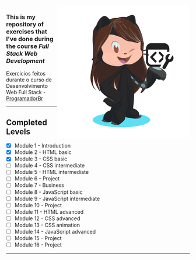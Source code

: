 <img src="images/octocat-dweb-365x365px.png" align="right">

### This is my repository of exercises that I've done during the course ***Full Stack Web Development*** 
 Exercicios feitos durante o curso de Desenvolvimento Web Full Stack - [ProgramadorBr](https://programadorbr.com/)
 ***
## Completed Levels
- [x] Module 1 - Introduction
- [x] Module 2 - HTML basic
- [x] Module 3 - CSS basic
- [ ] Module 4 - CSS intermediate
- [ ] Module 5 - HTML intermediate
- [ ] Module 6 - Project
- [ ] Module 7 - Business
- [ ] Module 8 - JavaScript basic
- [ ] Module 9 - JavaScript intermediate
- [ ] Module 10 - Project
- [ ] Module 11 - HTML advanced
- [ ] Module 12 - CSS advanced
- [ ] Module 13 - CSS animation
- [ ] Module 14 - JavaScript advanced
- [ ] Module 15 - Project
- [ ] Module 16 - Project
***
